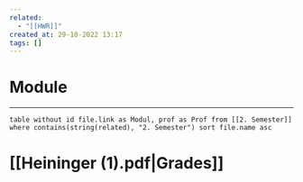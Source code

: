 ```yaml
---
related:
  - "[[HWR]]"
created_at: 29-10-2022 13:17
tags: []
---
```

# Module
---
```dataview
table without id file.link as Modul, prof as Prof from [[2. Semester]] where contains(string(related), "2. Semester") sort file.name asc
```

# [[Heininger (1).pdf|Grades]]